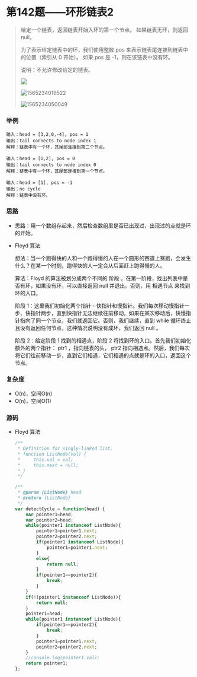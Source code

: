 # 第142题——环形链表2

> 给定一个链表，返回链表开始入环的第一个节点。 如果链表无环，则返回 null。
>
> 为了表示给定链表中的环，我们使用整数 pos 来表示链表尾连接到链表中的位置（索引从 0 开始）。 如果 pos 是 -1，则在该链表中没有环。
>
> 说明：不允许修改给定的链表。
>
> ![](C:\Users\LWZ\AppData\Roaming\Typora\typora-user-images\1565234001182.png)
>
> ![1565234019522](C:\Users\LWZ\AppData\Roaming\Typora\typora-user-images\1565234019522.png)
>
> ![1565234050049](C:\Users\LWZ\AppData\Roaming\Typora\typora-user-images\1565234050049.png)

### 举例

```
输入：head = [3,2,0,-4], pos = 1
输出：tail connects to node index 1
解释：链表中有一个环，其尾部连接到第二个节点。

输入：head = [1,2], pos = 0
输出：tail connects to node index 0
解释：链表中有一个环，其尾部连接到第一个节点。

输入：head = [1], pos = -1
输出：no cycle
解释：链表中没有环。
```

### 思路

* 思路：用一个数组存起来，然后检查数组里是否已出现过，出现过的点就是环的开始。

* Floyd 算法

  想法：当一个跑得快的人和一个跑得慢的人在一个圆形的赛道上赛跑，会发生什么？在某一个时刻，跑得快的人一定会从后面赶上跑得慢的人。

  算法：Floyd 的算法被划分成两个不同的 阶段 。在第一阶段，找出列表中是否有环，如果没有环，可以直接返回 null 并退出。否则，用 相遇节点 来找到环的入口。

  阶段 1：这里我们初始化两个指针 - 快指针和慢指针。我们每次移动慢指针一步、快指针两步，直到快指针无法继续往前移动。如果在某次移动后，快慢指针指向了同一个节点，我们就返回它。否则，我们继续，直到 while 循环终止且没有返回任何节点，这种情况说明没有成环，我们返回 null 。

  阶段 2：给定阶段 1 找到的相遇点，阶段 2 将找到环的入口。首先我们初始化额外的两个指针： ptr1 ，指向链表的头， ptr2 指向相遇点。然后，我们每次将它们往前移动一步，直到它们相遇，它们相遇的点就是环的入口，返回这个节点。


### 复杂度

- O(n)，空间O(n)
- O(n)，空间O(1)


### 源码

* Floyd 算法

  ```js
  /**
   * Definition for singly-linked list.
   * function ListNode(val) {
   *     this.val = val;
   *     this.next = null;
   * }
   */
  
  /**
   * @param {ListNode} head
   * @return {ListNode}
   */
  var detectCycle = function(head) {
      var pointer1=head;
      var pointer2=head;
      while(pointer1 instanceof ListNode){
          pointer1=pointer1.next;
          pointer2=pointer2.next;
          if(pointer1 instanceof ListNode){
              pointer1=pointer1.next;
          }
          else{
              return null;
          }
          if(pointer1==pointer2){
              break;
          }
      }
      if(!(pointer1 instanceof ListNode)){
          return null;
      }
      pointer1=head;
      while(pointer1 instanceof ListNode){
          if(pointer1==pointer2){
              break;
          }
          pointer1=pointer1.next;
          pointer2=pointer2.next;
      }
      //console.log(pointer1.val);
      return pointer1;    
  };
  ```
